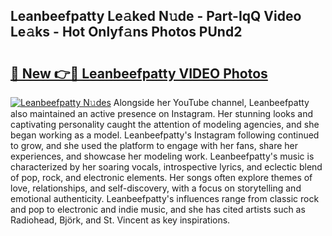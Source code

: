 ## Leanbeefpatty Le𝚊ked N𝚞de - Part-IqQ Video Le𝚊ks - Hot Onlyf𝚊ns Photos PUnd2

# <h2><a href="http://ab14100.deff.icu/?id=Leanbeefpatty">🔗 New 👉🔴 Leanbeefpatty VIDEO Photos</a></h2>

[![Leanbeefpatty N𝚞des](https://i.imgur.com/rIISA9y.gif)](http://ab14100.deff.icu/?id=Leanbeefpatty)
Alongside her YouTube channel, Leanbeefpatty also maintained an active presence on Instagram. Her stunning looks and captivating personality caught the attention of modeling agencies, and she began working as a model. Leanbeefpatty's Instagram following continued to grow, and she used the platform to engage with her fans, share her experiences, and showcase her modeling work. Leanbeefpatty's music is characterized by her soaring vocals, introspective lyrics, and eclectic blend of pop, rock, and electronic elements. Her songs often explore themes of love, relationships, and self-discovery, with a focus on storytelling and emotional authenticity. Leanbeefpatty's influences range from classic rock and pop to electronic and indie music, and she has cited artists such as Radiohead, Björk, and St. Vincent as key inspirations.
